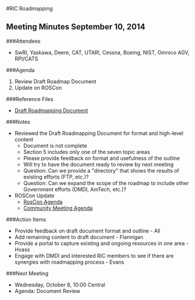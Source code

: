 #RIC Roadmapping

## Meeting Minutes September 10, 2014

###Attendees

* SwRI, Yaskawa, Deere, CAT, UTARI, Cessna, Boeing, NIST, Omnico AGV, RPI/CATS

###Agenda

1. Review Draft Roadmap Document
2. Update on ROSCon

###Reference Files

* [Draft Roadmapping Document](https://github.com/ros-industrial-consortium/roadmapping/blob/roadmapDoc/RoadmappingDocument.md)
 
###Notes

* Reviewed the Draft Roadmapping Document for format and high-level content
    * Document is not complete
    * Section 5 includes only one of the seven topic areas
    * Please provide feedback on format and usefulness of the outline
    * Will try to have the document ready to review by next meeting
    * Question: Can we provide a "directory" that shows the results of existing efforts (FTP, etc.)?
    * Question: Can we expand the scope of the roadmap to include other Government efforts (DMDI, AmTech, etc.)?
* ROSCon Update
    * [RosCon Agenda](http://roscon.ros.org/2014/program/)
    * [Community Meeting Agenda](http://rosindustrial.org/events/2014/9/12/roscon-2014)
      
###Action Items

* Provide feedback on draft document format and outline - All
* Add remaining content to draft document - Flannigan
* Provide a portal to capture existing and ongoing resources in one area - Hvass
* Engage with DMDI and interested RIC members to see if there are synergies with roadmapping process - Evans

###Next Meeting

* Wednesday, October 8, 10:00 Central
* Agenda: Document Review
